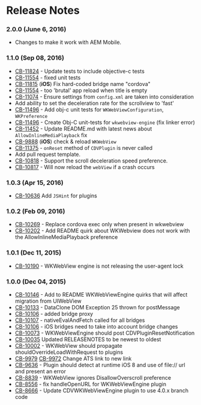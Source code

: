 <!--
#
# Licensed to the Apache Software Foundation (ASF) under one
# or more contributor license agreements.  See the NOTICE file
# distributed with this work for additional information
# regarding copyright ownership.  The ASF licenses this file
# to you under the Apache License, Version 2.0 (the
# "License"); you may not use this file except in compliance
# with the License.  You may obtain a copy of the License at
# 
# http://www.apache.org/licenses/LICENSE-2.0
# 
# Unless required by applicable law or agreed to in writing,
# software distributed under the License is distributed on an
# "AS IS" BASIS, WITHOUT WARRANTIES OR CONDITIONS OF ANY
#  KIND, either express or implied.  See the License for the
# specific language governing permissions and limitations
# under the License.
#
-->

# Release Notes

### 2.0.0 (June 6, 2016)
* Changes to make it work with AEM Mobile.

### 1.1.0 (Sep 08, 2016)
* [CB-11824](https://issues.apache.org/jira/browse/CB-11824) - Update tests to include objective-c tests
* [CB-11554](https://issues.apache.org/jira/browse/CB-11554) - fixed unit tests
* [CB-11815](https://issues.apache.org/jira/browse/CB-11815) (**iOS**) Fix hard-coded bridge name "cordova"
* [CB-11554](https://issues.apache.org/jira/browse/CB-11554) - too 'brutal' app reload when title is empty
* [CB-11074](https://issues.apache.org/jira/browse/CB-11074) - Ensure settings from `config.xml` are taken into consideration
* Add ability to set the deceleration rate for the scrollview to 'fast'
* [CB-11496](https://issues.apache.org/jira/browse/CB-11496) - Add obj-c unit tests for `WKWebViewConfiguration`, `WKPreference`
* [CB-11496](https://issues.apache.org/jira/browse/CB-11496) - Create Obj-C unit-tests for `wkwebview-engine` (fix linker error)
* [CB-11452](https://issues.apache.org/jira/browse/CB-11452) - Update README.md with latest news about `AllowInlineMediaPlayback` fix
* [CB-9888](https://issues.apache.org/jira/browse/CB-9888) (**iOS**) check & reload `WKWebView`
* [CB-11375](https://issues.apache.org/jira/browse/CB-11375) - `onReset` method of `CDVPlugin` is never called
* Add pull request template.
* [CB-10818](https://issues.apache.org/jira/browse/CB-10818) - Support the scroll deceleration speed preference.
* [CB-10817](https://issues.apache.org/jira/browse/CB-10817) - Will now reload the `webView` if a crash occurs

### 1.0.3 (Apr 15, 2016)
* [CB-10636](https://issues.apache.org/jira/browse/CB-10636) Add `JSHint` for plugins

### 1.0.2 (Feb 09, 2016)
* [CB-10269](https://issues.apache.org/jira/browse/CB-10269) - Replace cordova exec only when present in wkwebview
* [CB-10202](https://issues.apache.org/jira/browse/CB-10202) - Add README quirk about WKWebview does not work with the AllowInlineMediaPlayback preference


### 1.0.1 (Dec 11, 2015)

* [CB-10190](https://issues.apache.org/jira/browse/CB-10190) - WKWebView engine is not releasing the user-agent lock

### 1.0.0 (Dec 04, 2015)

* [CB-10146](https://issues.apache.org/jira/browse/CB-10146) - Add to README WKWebViewEngine quirks that will affect migration from UIWebView
* [CB-10133](https://issues.apache.org/jira/browse/CB-10133) - DataClone DOM Exception 25 thrown for postMessage
* [CB-10106](https://issues.apache.org/jira/browse/CB-10106) - added bridge proxy
* [CB-10107](https://issues.apache.org/jira/browse/CB-10107) - nativeEvalAndFetch called for all bridges
* [CB-10106](https://issues.apache.org/jira/browse/CB-10106) - iOS bridges need to take into account bridge changes
* [CB-10073](https://issues.apache.org/jira/browse/CB-10073) - WKWebViewEngine should post CDVPluginResetNotification
* [CB-10035](https://issues.apache.org/jira/browse/CB-10035) Updated RELEASENOTES to be newest to oldest
* [CB-10002](https://issues.apache.org/jira/browse/CB-10002) - WKWebView should propagate shouldOverrideLoadWithRequest to plugins
* [CB-9979](https://issues.apache.org/jira/browse/CB-9979) [CB-9972](https://issues.apache.org/jira/browse/CB-9972) Change ATS link to new link
* [CB-9636](https://issues.apache.org/jira/browse/CB-9636) - Plugin should detect at runtime iOS 8 and use of file:// url and present an error
* [CB-8839](https://issues.apache.org/jira/browse/CB-8839) - WKWebView ignores DisallowOverscroll preference
* [CB-8556](https://issues.apache.org/jira/browse/CB-8556) - fix handleOpenURL for WKWebViewEngine plugin
* [CB-8666](https://issues.apache.org/jira/browse/CB-8666) - Update CDVWKWebViewEngine plugin to use 4.0.x branch code


